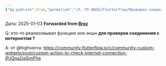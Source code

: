 ```yaml
---
{"dg-publish":true,"permalink":"/5. FF-BASE/Flutterflow/Проверка соединения с интернет/","tags":["telegram"],"created":"2025-01-03T19:28:26.487-03:00","updated":"2025-01-03T19:34:28.707-03:00"}
---
```



Дата:  2025-01-03
**Forwarded from [Broz](https://t.me/Brozaurus)**

Q: кто-то реализовывал функцию или экшн **для проверки соединения с интернетом ?**

A: от @highsierra: https://community.flutterflow.io/c/community-custom-widgets/post/custom-action-to-check-internet-connection-lPJQna2jaSjmPhe